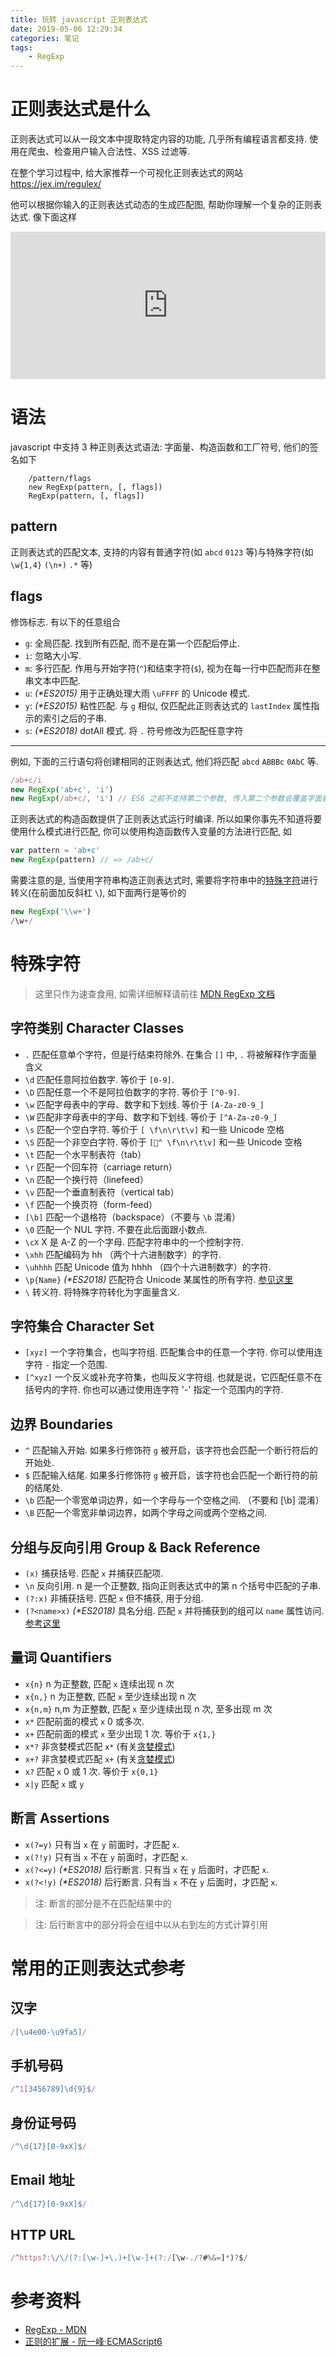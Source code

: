 ```yaml
---
title: 玩转 javascript 正则表达式
date: 2019-05-06 12:29:34
categories: 笔记
tags:
	- RegExp
---
```


# 正则表达式是什么

正则表达式可以从一段文本中提取特定内容的功能, 几乎所有编程语言都支持. 使用在爬虫、检查用户输入合法性、XSS 过滤等.

在整个学习过程中, 给大家推荐一个可视化正则表达式的网站 https://jex.im/regulex/

他可以根据你输入的正则表达式动态的生成匹配图, 帮助你理解一个复杂的正则表达式. 像下面这样

<iframe frameborder="0" style="width: 100%;" height="236" src="https://jex.im/regulex/#!embed=true&flags=&re=%5Ehttps%3F%3A%5C%2F%5C%2F(%3F%3A%5B%5Cw-%5D%2B%5C.)%2B%5B%5Cw-%5D%2B(%3F%3A%2F%5B%5Cw-.%2F%3F%23%25%26%3D%5D*)%3F%24"></iframe>

# 语法

javascript 中支持 3 种正则表达式语法: 字面量、构造函数和工厂符号, 他们的签名如下

		/pattern/flags
		new RegExp(pattern, [, flags])
		RegExp(pattern, [, flags])

<!-- more -->

## pattern

正则表达式的匹配文本, 支持的内容有普通字符(如 `abcd` `0123` 等)与特殊字符(如 `\w{1,4}` `(\n+)` `.*` 等)

## flags

修饰标志. 有以下的任意组合

- `g`: 全局匹配. 找到所有匹配, 而不是在第一个匹配后停止.
- `i`: 忽略大小写.
- `m`: 多行匹配. 作用与开始字符(`^`)和结束字符(`$`), 视为在每一行中匹配而非在整串文本中匹配.
- `u`: _(*ES2015)_ 用于正确处理大雨 `\uFFFF` 的 Unicode 模式.
- `y`: _(*ES2015)_ 粘性匹配. 与 `g` 相似, 仅匹配此正则表达式的 `lastIndex` 属性指示的索引之后的子串.
- `s`: _(*ES2018)_ dotAll 模式. 将 `.` 符号修改为匹配任意字符

----

例如, 下面的三行语句将创建相同的正则表达式, 他们将匹配 `abcd` `ABBBc` `0AbC` 等.

``` js
/ab+c/i
new RegExp('ab+c', 'i')
new RegExp(/ab+c/, 'i') // ES6 之前不支持第二个参数, 传入第二个参数会覆盖字面量中的修饰符
```

正则表达式的构造函数提供了正则表达式运行时编译. 所以如果你事先不知道将要使用什么模式进行匹配, 你可以使用构造函数传入变量的方法进行匹配, 如

``` js
var pattern = 'ab+c'
new RegExp(pattern) // => /ab+c/
```

需要注意的是, 当使用字符串构造正则表达式时, 需要将字符串中的[特殊字符](#特殊字符)进行转义(在前面加反斜杠 `\`), 如下面两行是等价的

``` js
new RegExp('\\w+')
/\w+/
```

# 特殊字符

> 这里只作为速查食用, 如需详细解释请前往 [MDN RegExp 文档](https://developer.mozilla.org/zh-CN/docs/Web/JavaScript/Reference/Global_Objects/RegExp#Special_characters_in_regular_expressions)

## 字符类别 Character Classes

- `.` 匹配任意单个字符，但是行结束符除外. 在集合 `[]` 中, `.` 将被解释作字面量含义
- `\d` 匹配任意阿拉伯数字. 等价于 `[0-9]`. 
- `\D` 匹配任意一个不是阿拉伯数字的字符. 等价于 `[^0-9]`. 
- `\w` 匹配字母表中的字母、数字和下划线. 等价于 `[A-Za-z0-9_]`
- `\W` 匹配非字母表中的字母、数字和下划线. 等价于 `[^A-Za-z0-9_]`
- `\s` 匹配一个空白字符. 等价于 `[ \f\n\r\t\v]` 和一些 Unicode 空格
- `\S` 匹配一个非空白字符. 等价于 `[^ \f\n\r\t\v]` 和一些 Unicode 空格
- `\t` 匹配一个水平制表符（tab）
- `\r` 匹配一个回车符（carriage return）
- `\n` 匹配一个换行符（linefeed）
- `\v` 匹配一个垂直制表符（vertical tab）
- `\f` 匹配一个换页符（form-feed）
- `[\b]` 匹配一个退格符（backspace）（不要与 `\b` 混淆）
- `\0` 匹配一个 NUL 字符. 不要在此后面跟小数点. 
- `\cX` X 是 A-Z 的一个字母. 匹配字符串中的一个控制字符. 
- `\xhh` 匹配编码为 hh （两个十六进制数字）的字符. 
- `\uhhhh` 匹配 Unicode 值为 hhhh （四个十六进制数字）的字符. 
- `\p{Name}` _(*ES2018)_ 匹配符合 Unicode 某属性的所有字符. [参见这里](http://es6.ruanyifeng.com/#docs/regex#Unicode-%E5%B1%9E%E6%80%A7%E7%B1%BB)
- `\` 转义符. 将特殊字符转化为字面量含义.

## 字符集合 Character Set

- `[xyz]` 一个字符集合，也叫字符组. 匹配集合中的任意一个字符. 你可以使用连字符 `-` 指定一个范围. 
- `[^xyz]` 一个反义或补充字符集，也叫反义字符组. 也就是说，它匹配任意不在括号内的字符. 你也可以通过使用连字符 '-' 指定一个范围内的字符. 

## 边界 Boundaries

- `^` 匹配输入开始. 如果多行修饰符 `g` 被开启，该字符也会匹配一个断行符后的开始处. 
- `$` 匹配输入结尾. 如果多行修饰符 `g` 被开启，该字符也会匹配一个断行符的前的结尾处. 
- `\b` 匹配一个零宽单词边界，如一个字母与一个空格之间. （不要和 [\b] 混淆）
- `\B` 匹配一个零宽非单词边界，如两个字母之间或两个空格之间. 

## 分组与反向引用 Group & Back Reference

- `(x)` 捕获括号. 匹配 `x` 并捕获匹配项.
- `\n` 反向引用. n 是一个正整数, 指向正则表达式中的第 n 个括号中匹配的子串.
- `(?:x)` 非捕获括号. 匹配 `x` 但不捕获, 用于分组.
- `(?<name>x)` _(*ES2018)_ 具名分组. 匹配 `x` 并将捕获到的组可以 `name` 属性访问. [参考这里](http://es6.ruanyifeng.com/#docs/regex#%E5%85%B7%E5%90%8D%E7%BB%84%E5%8C%B9%E9%85%8D)

## 量词 Quantifiers

- `x{n}` n 为正整数, 匹配 `x` 连续出现 n 次
- `x{n,}` n 为正整数, 匹配 `x` 至少连续出现 n 次
- `x{n,m}` n,m 为正整数, 匹配 `x` 至少连续出现 n 次, 至多出现 m 次
- `x*` 匹配前面的模式 `x` 0 或多次. 
- `x+` 匹配前面的模式 `x` 至少出现 1 次. 等价于 `x{1,}`
- `x*?` 非贪婪模式匹配 `x*` (有关[贪婪模式]())
- `x+?` 非贪婪模式匹配 `x+` (有关[贪婪模式]())
- `x?` 匹配 `x` 0 或 1 次. 等价于 `x{0,1}`
- `x|y` 匹配 `x` 或 `y`

## 断言 Assertions

- `x(?=y)` 只有当 `x` 在 `y` 前面时，才匹配 `x`. 
- `x(?!y)` 只有当 `x` 不在 `y` 前面时，才匹配 `x`. 
- `x(?<=y)` _(*ES2018)_ 后行断言. 只有当 `x` 在 `y` 后面时，才匹配 `x`.
- `x(?<!y)` _(*ES2018)_ 后行断言. 只有当 `x` 不在 `y` 后面时，才匹配 `x`.

> 注: 断言的部分是不在匹配结果中的

> 注: 后行断言中的部分将会在组中以从右到左的方式计算引用

# 常用的正则表达式参考

## 汉字

``` js
/[\u4e00-\u9fa5]/
```

## 手机号码

``` js
/^1[3456789]\d{9}$/
```

## 身份证号码

``` js
/^\d{17}[0-9xX]$/
```

## Email 地址

``` js
/^\d{17}[0-9xX]$/
```

## HTTP URL

``` js
/^https?:\/\/(?:[\w-]+\.)+[\w-]+(?:/[\w-./?#%&=]*)?$/
```

# 参考资料

- [RegExp - MDN](https://developer.mozilla.org/zh-CN/docs/Web/JavaScript/Reference/Global_Objects/RegExp)
- [正则的扩展 - 阮一峰·ECMAScript6](http://es6.ruanyifeng.com/#docs/regex)
